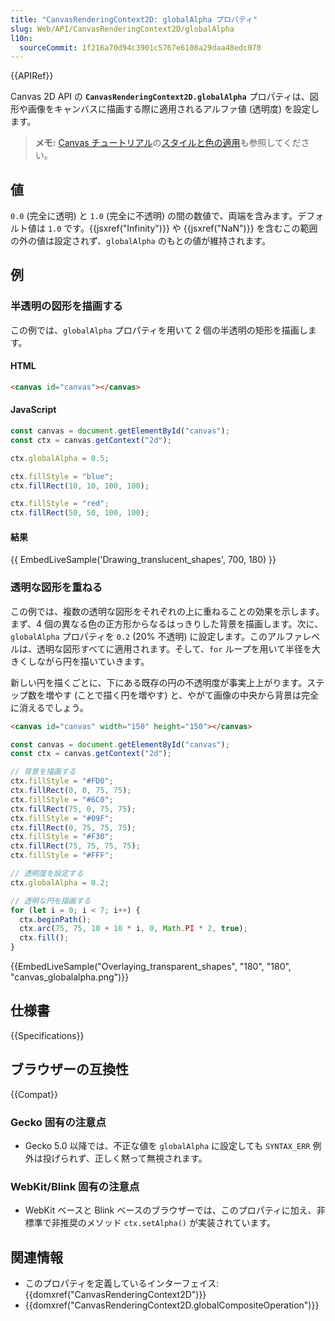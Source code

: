 ```yaml
---
title: "CanvasRenderingContext2D: globalAlpha プロパティ"
slug: Web/API/CanvasRenderingContext2D/globalAlpha
l10n:
  sourceCommit: 1f216a70d94c3901c5767e6108a29daa48edc070
---
```


{{APIRef}}

Canvas 2D API の **`CanvasRenderingContext2D.globalAlpha`** プロパティは、図形や画像をキャンバスに描画する際に適用されるアルファ値 (透明度) を設定します。

> **メモ:** [Canvas チュートリアル](/ja/docs/Web/API/Canvas_API/Tutorial)の[スタイルと色の適用](/ja/docs/Web/API/Canvas_API/Tutorial/Applying_styles_and_colors)も参照してください。

## 値

`0.0` (完全に透明) と `1.0` (完全に不透明) の間の数値で、両端を含みます。デフォルト値は `1.0` です。{{jsxref("Infinity")}} や {{jsxref("NaN")}} を含むこの範囲の外の値は設定されず、`globalAlpha` のもとの値が維持されます。

## 例

### 半透明の図形を描画する

この例では、`globalAlpha` プロパティを用いて 2 個の半透明の矩形を描画します。

#### HTML

```html
<canvas id="canvas"></canvas>
```

#### JavaScript

```js
const canvas = document.getElementById("canvas");
const ctx = canvas.getContext("2d");

ctx.globalAlpha = 0.5;

ctx.fillStyle = "blue";
ctx.fillRect(10, 10, 100, 100);

ctx.fillStyle = "red";
ctx.fillRect(50, 50, 100, 100);
```

#### 結果

{{ EmbedLiveSample('Drawing_translucent_shapes', 700, 180) }}

### 透明な図形を重ねる

この例では、複数の透明な図形をそれぞれの上に重ねることの効果を示します。まず、4 個の異なる色の正方形からなるはっきりした背景を描画します。次に、`globalAlpha` プロパティを `0.2` (20% 不透明) に設定します。このアルファレベルは、透明な図形すべてに適用されます。そして、`for` ループを用いて半径を大きくしながら円を描いていきます。

新しい円を描くごとに、下にある既存の円の不透明度が事実上上がります。ステップ数を増やす (ことで描く円を増やす) と、やがて画像の中央から背景は完全に消えるでしょう。

```html hidden
<canvas id="canvas" width="150" height="150"></canvas>
```

```js
const canvas = document.getElementById("canvas");
const ctx = canvas.getContext("2d");

// 背景を描画する
ctx.fillStyle = "#FD0";
ctx.fillRect(0, 0, 75, 75);
ctx.fillStyle = "#6C0";
ctx.fillRect(75, 0, 75, 75);
ctx.fillStyle = "#09F";
ctx.fillRect(0, 75, 75, 75);
ctx.fillStyle = "#F30";
ctx.fillRect(75, 75, 75, 75);
ctx.fillStyle = "#FFF";

// 透明度を設定する
ctx.globalAlpha = 0.2;

// 透明な円を描画する
for (let i = 0; i < 7; i++) {
  ctx.beginPath();
  ctx.arc(75, 75, 10 + 10 * i, 0, Math.PI * 2, true);
  ctx.fill();
}
```

{{EmbedLiveSample("Overlaying_transparent_shapes", "180", "180",
  "canvas_globalalpha.png")}}

## 仕様書

{{Specifications}}

## ブラウザーの互換性

{{Compat}}

### Gecko 固有の注意点

- Gecko 5.0 以降では、不正な値を `globalAlpha` に設定しても `SYNTAX_ERR` 例外は投げられず、正しく黙って無視されます。

### WebKit/Blink 固有の注意点

- WebKit ベースと Blink ベースのブラウザーでは、このプロパティに加え、非標準で非推奨のメソッド `ctx.setAlpha()` が実装されています。

## 関連情報

- このプロパティを定義しているインターフェイス: {{domxref("CanvasRenderingContext2D")}}
- {{domxref("CanvasRenderingContext2D.globalCompositeOperation")}}
